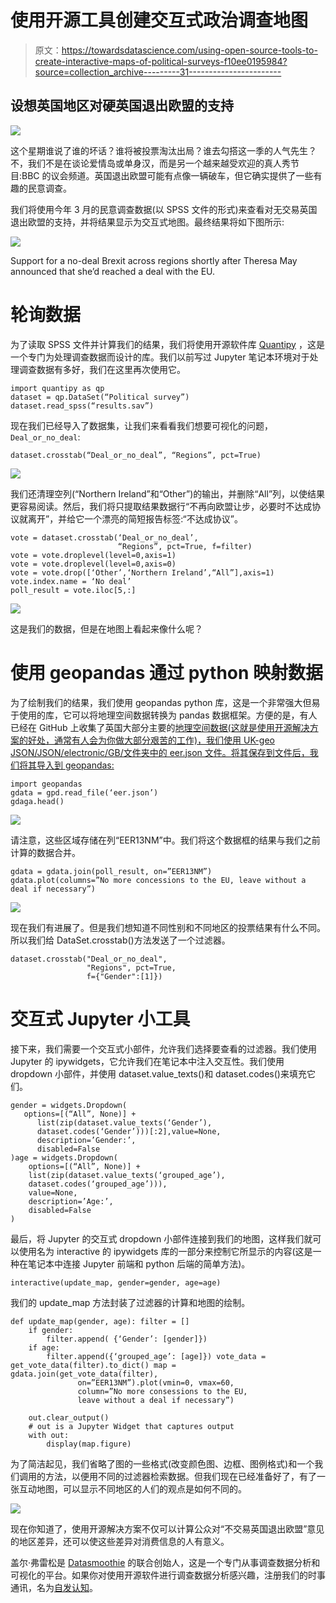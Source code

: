 # 使用开源工具创建交互式政治调查地图

> 原文：<https://towardsdatascience.com/using-open-source-tools-to-create-interactive-maps-of-political-surveys-f10ee0195984?source=collection_archive---------31----------------------->

## 设想英国地区对硬英国退出欧盟的支持

![](img/a2a9e14e7e7d16a4457105154ee59603.png)

这个星期谁说了谁的坏话？谁将被投票淘汰出局？谁去勾搭这一季的人气先生？不，我们不是在谈论爱情岛或单身汉，而是另一个越来越受欢迎的真人秀节目:BBC 的议会频道。英国退出欧盟可能有点像一辆破车，但它确实提供了一些有趣的民意调查。

我们将使用今年 3 月的民意调查数据(以 SPSS 文件的形式)来查看对无交易英国退出欧盟的支持，并将结果显示为交互式地图。最终结果将如下图所示:

![](img/b9c293494345c216b7f09a4fa3861067.png)

Support for a no-deal Brexit across regions shortly after Theresa May announced that she’d reached a deal with the EU.

# 轮询数据

为了读取 SPSS 文件并计算我们的结果，我们将使用开源软件库 [Quantipy](https://www.github.com/quantipy/quantipy3) ，这是一个专门为处理调查数据而设计的库。我们以前写过 Jupyter 笔记本环境对于处理调查数据有多好，我们在这里再次使用它。

```
import quantipy as qp
dataset = qp.DataSet(“Political survey”)
dataset.read_spss(“results.sav”)
```

现在我们已经导入了数据集，让我们来看看我们想要可视化的问题，`Deal_or_no_deal`:

```
dataset.crosstab(“Deal_or_no_deal”, “Regions”, pct=True)
```

![](img/1af6d1f74e5c7f8c814b0f451d1644e9.png)

我们还清理空列(“Northern Ireland”和“Other”)的输出，并删除“All”列，以使结果更容易阅读。然后，我们将只提取结果数据行“不再向欧盟让步，必要时不达成协议就离开”，并给它一个漂亮的简短报告标签:“不达成协议”。

```
vote = dataset.crosstab(‘Deal_or_no_deal’, 
                        “Regions”, pct=True, f=filter)
vote = vote.droplevel(level=0,axis=1)
vote = vote.droplevel(level=0,axis=0)
vote = vote.drop([‘Other’,‘Northern Ireland’,“All”],axis=1)
vote.index.name = ‘No deal’
poll_result = vote.iloc[5,:]
```

![](img/5769ab0516173c9c72659496e11e7593.png)

这是我们的数据，但是在地图上看起来像什么呢？

# 使用 geopandas 通过 python 映射数据

为了绘制我们的结果，我们使用 geopandas python 库，这是一个非常强大但易于使用的库，它可以将地理空间数据转换为 pandas 数据框架。方便的是，有人已经在 GitHub 上收集了英国大部分主要的[地理空间数据(这就是使用开源解决方案的好处，通常有人会为你做大部分艰苦的工作)，我们使用 UK-geo JSON/JSON/electronic/GB/文件夹中的 eer.json 文件。将其保存到文件后，我们将其导入到 geopandas:](https://github.com/martinjc/UK-GeoJSON)

```
import geopandas
gdata = gpd.read_file(‘eer.json’)
gdaga.head()
```

![](img/1b04716b4508010ecdd564ad140d66e4.png)

请注意，这些区域存储在列“EER13NM”中。我们将这个数据框的结果与我们之前计算的数据合并。

```
gdata = gdata.join(poll_result, on=”EER13NM”)
gdata.plot(columns=”No more concessions to the EU, leave without a deal if necessary”)
```

![](img/be0ca510c395a808cf48ffaa1c90b80a.png)

现在我们有进展了。但是我们想知道不同性别和不同地区的投票结果有什么不同。所以我们给 DataSet.crosstab()方法发送了一个过滤器。

```
dataset.crosstab("Deal_or_no_deal", 
                 "Regions", pct=True,
                 f={"Gender":[1]})
```

# 交互式 Jupyter 小工具

接下来，我们需要一个交互式小部件，允许我们选择要查看的过滤器。我们使用 Jupyter 的 ipywidgets，它允许我们在笔记本中注入交互性。我们使用 dropdown 小部件，并使用 dataset.value_texts()和 dataset.codes()来填充它们。

```
gender = widgets.Dropdown(
   options=[(“All”, None)] + 
      list(zip(dataset.value_texts(‘Gender’), 
      dataset.codes(‘Gender’)))[:2],value=None,  
      description=’Gender:’,
      disabled=False
)age = widgets.Dropdown(
    options=[(“All”, None)] +    
    list(zip(dataset.value_texts(‘grouped_age’),
    dataset.codes(‘grouped_age’))),
    value=None,
    description=’Age:’,
    disabled=False
)
```

最后，将 Jupyter 的交互式 dropdown 小部件连接到我们的地图，这样我们就可以使用名为 interactive 的 ipywidgets 库的一部分来控制它所显示的内容(这是一种在笔记本中连接 Jupyter 前端和 python 后端的简单方法)。

```
interactive(update_map, gender=gender, age=age)
```

我们的 update_map 方法封装了过滤器的计算和地图的绘制。

```
def update_map(gender, age): filter = []
    if gender:
        filter.append( {‘Gender’: [gender]})
    if age:
        filter.append({‘grouped_age’: [age]}) vote_data = get_vote_data(filter).to_dict() map = gdata.join(get_vote_data(filter),
               on=”EER13NM”).plot(vmin=0, vmax=60,
               column=”No more consessions to the EU,
               leave without a deal if necessary”)

    out.clear_output()
    # out is a Jupyter Widget that captures output
    with out:
        display(map.figure)
```

为了简洁起见，我们省略了图的一些格式(改变颜色图、边框、图例格式)和一个我们调用的方法，以便用不同的过滤器检索数据。但我们现在已经准备好了，有了一张互动地图，可以显示不同地区的人们的观点是如何不同的。

![](img/3ec81aba080c3c1c82ed900ffa274e4d.png)

现在你知道了，使用开源解决方案不仅可以计算公众对“不交易英国退出欧盟”意见的地区差异，还可以使这些差异对消费信息的人有意义。

盖尔·弗雷松是 [Datasmoothie](https://www.datasmoothie.com/) 的联合创始人，这是一个专门从事调查数据分析和可视化的平台。如果你对使用开源软件进行调查数据分析感兴趣，注册我们的时事通讯，名为[自发认知](https://confirmsubscription.com/h/r/123C34C5066BF0AD2540EF23F30FEDED)。